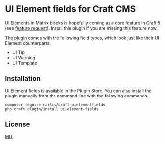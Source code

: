 # UI Element fields for Craft CMS

UI Elements in Matrix blocks is hopefully coming as a core feature in Craft 5 (see [feature request](https://github.com/craftcms/cms/issues/6494)). Install this plugin if you are missing this feature now.

The plugin comes with the following field types, which look just like their UI Element counterparts.

- UI Tip
- UI Warning
- UI Template

## Installation

UI Element fields is available in the Plugin Store. You can also install the plugin manually from the command line with the following commands.

```
composer require carlcs/craft-uielementfields
php craft plugin/install ui-element-fields
```

## License

[MIT](LICENSE.md)

